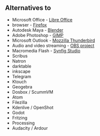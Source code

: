 ## Alternatives to

* Microsoft Office - [Libre Office]()
* browser - [Firefox]()
* Autodesk Maya - [Blender]()
* Adobe Photoshop - [GIMP]()
* Microsoft Outlook - [Mozzilla Thunderbird]()
* Audio and video streaming - [OBS project](https://obsproject.com/)
* Macromedia Flash - [Synfig Studio](https://synfig.org/)
* Scribus
* Natron
* darktable
* inkscape
* Telegram
* Ktouch
* Geogebra
* Dosbox / ScummVM
* Atom
* Filezilla
* Kdenlive / OpenShot
* Godot
* Fritzing
* Processing
* Audacity / Ardour
